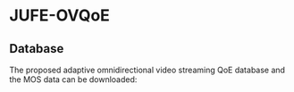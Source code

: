 # JUFE-OVQoE

## Database
The proposed adaptive omnidirectional video streaming QoE database and the MOS data can be downloaded:
